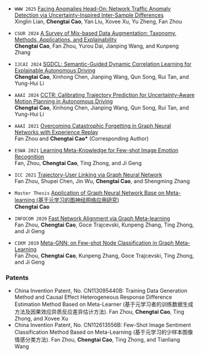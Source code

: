 <!-- ## Autonomous Driving

<div class='paper-box'><div class='paper-box-image'><div><div class="badge">IJCAI 2024</div><img src='images/IJCAI_2024.png' alt="sym" width="100%"></div></div>
<div class='paper-box-text' markdown="1">

[SGDCL: Semantic-Guided Dynamic Correlation Learning for Explainable Autonomous Driving](https://www.ijcai.org/proceedings/2024/66) <strong><span class='show_paper_citations' data='BbsnLQYAAAAJ:roLk4NBRz8UC'></span></strong> [**[Project]**](https://github.com/ChengtaiCao/SGDCL)  
**Chengtai Cao**, Xinhong Chen, Jianping Wang, Qun Song, Rui Tan, and Yung-Hui Li

- This work introduces SGDCL, a novel approach for explainable autonomous driving. SGDCL addresses critical shortcomings of existing methods via a semantic-guided learning module and a dynamic correlation learning module to learn category-specific features and model their interplay. Furthermore, we propose a novel loss item that leverages fine-grained co-occurrence statistics to regularize model training. Our comprehensive evaluation of two benchmarks demonstrates its effectiveness, surpassing seven state-of-the-art baselines and a large vision-language model. SGDCL improves prediction performance by a large margin and offers interpretable attention scores, enhancing the explainability and transparency of autonomous driving systems. 
</div>
</div>

<div class='paper-box'><div class='paper-box-image'><div><div class="badge">AAAI 2024</div><img src='images/AAAI_2024.png' alt="sym" width="100%"></div></div>
<div class='paper-box-text' markdown="1">

[CCTR: Calibrating Trajectory Prediction for Uncertainty-Aware Motion Planning in Autonomous Driving](https://ojs.aaai.org/index.php/AAAI/article/view/30085) <strong><span class='show_paper_citations' data='BbsnLQYAAAAJ:_FxGoFyzp5QC'></span></strong>  
**Chengtai Cao**, Xinhong Chen, Jianping Wang, Qun Song, Rui Tan, and Yung-Hui Li

- This paper presents a novel CCTR framework to address the challenge of proper uncertainty calibration in trajectory prediction models, improving their reliability. CCTR offers a solution by introducing a calibration-oriented regularizer to align predicted variances with ground truth divergence and generating tailor-made temperature scalers for each prediction based on context and historical information. Extensive experiments demonstrate the superiority of CCTR over various baselines in uncertainty estimation and downstream planning tasks, leading to better-calibrated predictions and more trustworthy planning. Moreover, the ablation studies show the effectiveness of each component, with in-depth empirical analysis verifying CCTR's desirable properties. Future work can exploit more advanced post-processing modules to further improve calibration quality. 
</div>
</div>

## Continual Learning
<div class='paper-box'><div class='paper-box-image'><div><div class="badge">AAAI 2021</div><img src='images/AAAI_2021.png' alt="sym" width="100%"></div></div>
<div class='paper-box-text' markdown="1">

[Overcoming Catastrophic Forgetting in Graph Neural Networks with Experience Replay](https://ojs.aaai.org/index.php/AAAI/article/view/16602) <strong><span class='show_paper_citations' data='BbsnLQYAAAAJ:2osOgNQ5qMEC'></span></strong>  
Fan Zhou and **Chengtai Cao\*** (Corresponding Author)

- In this paper, we propose a dedicated continual learning method for graph neural networks, which is to our best
knowledge the first attempt along this line. Specifically, we design a topology-aware weight preserving module which explicitly captures the topological information of graphs and measures the importance of the network’s parameters based on the task-related loss function and the topological information. When learning a new task, changes to the important parameters will be penalized to remember old tasks. Moreover, the proposed approach can be readily extended to arbitrary GNNs. The extensive experiments on both node-level tasks and graph-level one demonstrates the effectiveness and applicability of the proposed continual learning method on the graph domain.
</div>
</div>

## Meta-Learning
<div class='paper-box'><div class='paper-box-image'><div><div class="badge">INFOCOM 2020</div><img src='images/INFOCOM_2020.png' alt="sym" width="100%"></div></div>
<div class='paper-box-text' markdown="1">

[Fast Network Alignment via Graph Meta-learning](https://ieeexplore.ieee.org/abstract/document/9155456) <strong><span class='show_paper_citations' data='BbsnLQYAAAAJ:u-x6o8ySG0sC'></span></strong>  
Fan Zhou, **Chengtai Cao**, Goce Trajcevski, Kunpeng Zhang, Ting Zhong, and Ji Geng.

- In this paper, we recast the network alignment (NA) problem as a one-shot classification problem and presented an effective and efficient meta-learning based model for addressing this task, providing a new perspective. The proposed Meta-NA is a flexible and general framework that can significantly improve the NA accuracy and reduce the computational overheads. As our future work, one immediate extension is to incorporate the auxiliary information for more accurate network alignment. In addition, leveraging Meta-NA we plan to tackle another interesting topic – the network alignment without structural information – e.g., linking the anchor nodes across locationbased social networks with only the footprints of users available.
</div>
</div>


<div class='paper-box'><div class='paper-box-image'><div><div class="badge">CIKM 2019</div><img src='images/CIKM_2019.png' alt="sym" width="100%"></div></div>
<div class='paper-box-text' markdown="1">

[Meta-GNN: on Few-shot Node Classification in Graph Meta-Learning](https://dl.acm.org/doi/abs/10.1145/3357384.3358106) <strong><span class='show_paper_citations' data='BbsnLQYAAAAJ:u5HHmVD_uO8C'></span></strong>  [**[Project]**](https://github.com/ChengtaiCao/Meta-GNN)  
Fan Zhou, **Chengtai Cao**, Kunpeng Zhang, Goce Trajcevski, Ting Zhong, and Ji Geng

- We have presented a generic graph meta-learning framework for few-shot node classification that leverages meta-learning mechanism to learn better parameter initialization of GNNs. The proposed Meta-GNN model can adapt well to new learning tasks (even new classes) with few labeled samples and significantly improves the performance in the context of few-shot node classification under meta-learning paradigm. Encouraging results have been obtained on three widely used datasets. In our future work, we would like to extend our framework to address more challenging problems such as few-shot graph classification and zero-shot node classification.
</div>
</div>


## Graph Neural Network
<div class='paper-box'><div class='paper-box-image'><div><div class="badge">ICC 2024</div><img src='images/ICC_2021.png' alt="sym" width="100%"></div></div>
<div class='paper-box-text' markdown="1">

[Trajectory-User Linking via Graph Neural Network](https://ieeexplore.ieee.org/abstract/document/9500836) <strong><span class='show_paper_citations' data='BbsnLQYAAAAJ:qjMakFHDy7sC'></span></strong>  
Fan Zhou, Shupei Chen, Jin Wu, **Chengtai Cao**, and Shengming Zhang

- This paper presented a general graph construction method to generate a check-in graph from massive trajectory data while modeling geographical features associated with users’ checkins and temporal moving intentions. We also proposed an effective and efficient model GNNTUL to address the human mobility discrimination problem by utilizing graph neural networks to capture higher-order spatio-temporal information, as well as the implicit transition patterns between check-ins from the constructed graph. Extensive experiments have been conducted on real-world LBSN data, and the results prove that our method can successfully enhance TUL performance and improve mobility learning efficiency.
</div>
</div>


## Survey
<div class='paper-box'><div class='paper-box-image'><div><div class="badge">CSUR 2024</div><img src='images/CSUR_2024.png' alt="sym" width="100%"></div></div>
<div class='paper-box-text' markdown="1">

[A Survey of Mix-based Data Augmentation: Taxonomy, Methods, Applications, and Explainability](https://dl.acm.org/doi/pdf/10.1145/3696206) <strong><span class='show_paper_citations' data='BbsnLQYAAAAJ:ufrVoPGSRksC'></span></strong> [**[Project]**](https://github.com/ChengtaiCao/Awesome-Mix)
**Chengtai Cao**, Fan Zhou, Yurou Dai, Jianping Wang, and Kunpeng Zhang

- Data augmentation (DA) is indispensable in modern machine learning and deep neural networks. The basic idea of DA is to construct new training data to improve the model's generalization by adding slightly disturbed versions of existing data or synthesizing new data. This survey comprehensively reviews a crucial subset of DA techniques, namely Mix-based Data Augmentation (MixDA), which generates novel samples by combining multiple examples. In contrast to traditional DA approaches that operate on single samples or entire datasets, MixDA stands out due to its effectiveness, simplicity, computational efficiency, theoretical foundation, and broad applicability. We begin by introducing a novel taxonomy that categorizes MixDA into Mixup-based, Cutmix-based, and mixture approaches based on a hierarchical perspective of the data mixing operation. Subsequently, we provide an in-depth review of various MixDA techniques, focusing on their underlying motivations. Owing to its versatility, MixDA has penetrated a wide range of applications, which we also thoroughly investigate in this survey. Moreover, we delve into the underlying mechanisms of MixDA's effectiveness by examining its impact on model generalization and calibration while providing insights into the model's behavior by analyzing the inherent properties of MixDA. Finally, we recapitulate the critical findings and fundamental challenges of current MixDA studies while outlining the potential directions for future works. Different from previous related surveys that focus on DA approaches in specific domains (e.g., computer vision and natural language processing) or only review a limited subset of MixDA studies, we are the first to provide a systematical survey of MixDA, covering its taxonomy, methodology, application, and explainability. Furthermore, we provide promising directions for researchers interested in this exciting area.
</div>
</div>


## Thesis
<div class='paper-box'><div class='paper-box-image'><div><div class="badge">Master Thesis</div><img src='images/Thesis_2021.png' alt="sym" width="100%"></div></div>
<div class='paper-box-text' markdown="1">

[Application of Graph Neural Network Base on Meta-learning (基于元学习的图神经网络应用研究)](https://www.cnki.net/KCMS/detail/detail.aspx?dbcode=CMFD&dbname=CMFD202201&filename=1021748039.nh&uniplatform=OVERSEA&v=IOm4_go2JbG-GNi8-6GuC3ojIq6MirrxrsNc1rpnfKBFRkaFM-K-aTiPvlKkOh41)  
**Chengtai Cao**

- With the advancement of machine learning and deep learning, graph structure data learning has gained significant attention from researchers. Graph data is prevalent in applications like social networks, citation networks, and biomolecules, leading to various graph learning models such as graph convolutional neural networks. However, existing methods face challenges: poor generalization, difficulty learning from few samples, inability to learn to learn, and low model efficiency. To address these issues, this research proposes two methods: Meta-GNN and Meta-NA. Meta-GNN focuses on few-shot node classification, using meta-learning to achieve good model initialization. Meta-NA approaches network alignment as a few-shot inter-network node classification problem, mapping nodes from multiple graphs into a shared metric space. Experimental results on real-world benchmarks demonstrate that both proposed methods outperform existing baselines in their respective applications.

</div>
</div>

## Others
<div class='paper-box'><div class='paper-box-image'><div><div class="badge">ESWA 2021</div><img src='images/ESWA_2021.png' alt="sym" width="100%"></div></div>
<div class='paper-box-text' markdown="1">

[Learning Meta-Knowledge for Few-shot Image Emotion Recognition](https://www.sciencedirect.com/science/article/abs/pii/S0957417420309830) <strong><span class='show_paper_citations' data='BbsnLQYAAAAJ:9yKSN-GCB0IC'></span></strong>  
Fan, Zhou, **Chengtai Cao**, Ting Zhong, and Ji Geng.

- In this research, we propose a generic meta-learning framework for the few-shot image emotion classification, called Meta-IEC, which provides the capability of well adapting or generalizing to new classes that have not been encountered before, and transferring to a new dataset where labels are completely different and only very few labeled examples are available. To capture the uncertainty and ambiguity during meta-testing, we implement a hierarchical Bayesian graphical model to understand latent relationships among various parameters between meta-training and meta-testing. Extensive experiments conducted on three publicly available datasets show that our proposed model outperforms several state-of-the-art baselines ranging from feature-engineering oriented to deep learning based. In addition, the study also demonstrates the impact of various factors on the model performance, such as the Meta-IEC framework, the network architecture, the hyperparameters, and the choice of labels in meta-training and meta-testing.
</div>
</div> -->

- ``WWW 2025`` [Facing Anomalies Head-On: Network Traffic Anomaly Detection via Uncertainty-Inspired Inter-Sample Differences](https://dl.acm.org/doi/pdf/10.1145/3696410.3714621)  
Xinglin Lian, **Chengtai Cao**, Yan Liu, Xovee Xu, Yu Zheng, Fan Zhou

- ``CSUR 2024`` [A Survey of Mix-based Data Augmentation: Taxonomy, Methods, Applications, and Explainability](https://dl.acm.org/doi/pdf/10.1145/3696206)  
**Chengtai Cao**, Fan Zhou, Yurou Dai, Jianping Wang, and Kunpeng Zhang

- ``IJCAI 2024`` [SGDCL: Semantic-Guided Dynamic Correlation Learning for Explainable Autonomous Driving](https://www.ijcai.org/proceedings/2024/66)  
**Chengtai Cao**, Xinhong Chen, Jianping Wang, Qun Song, Rui Tan, and Yung-Hui Li

- ``AAAI 2024`` [CCTR: Calibrating Trajectory Prediction for Uncertainty-Aware Motion Planning in Autonomous Driving](https://ojs.aaai.org/index.php/AAAI/article/view/30085)  
**Chengtai Cao**, Xinhong Chen, Jianping Wang, Qun Song, Rui Tan, and Yung-Hui Li

- ``AAAI 2021`` [Overcoming Catastrophic Forgetting in Graph Neural Networks with Experience Replay](https://ojs.aaai.org/index.php/AAAI/article/view/16602)  
Fan Zhou and **Chengtai Cao\*** (Corresponding Author)

- ``ESWA 2021`` [Learning Meta-Knowledge for Few-shot Image Emotion Recognition](https://www.sciencedirect.com/science/article/abs/pii/S0957417420309830)  
Fan, Zhou, **Chengtai Cao**, Ting Zhong, and Ji Geng

- ``ICC 2021`` [Trajectory-User Linking via Graph Neural Network](https://ieeexplore.ieee.org/abstract/document/9500836)  
Fan Zhou, Shupei Chen, Jin Wu, **Chengtai Cao**, and Shengming Zhang

- ``Master Thesis`` [Application of Graph Neural Network Base on Meta-learning (基于元学习的图神经网络应用研究)](https://www.cnki.net/KCMS/detail/detail.aspx?dbcode=CMFD&dbname=CMFD202201&filename=1021748039.nh&uniplatform=OVERSEA&v=IOm4_go2JbG-GNi8-6GuC3ojIq6MirrxrsNc1rpnfKBFRkaFM-K-aTiPvlKkOh41)  
**Chengtai Cao**

- ``INFOCOM 2020`` [Fast Network Alignment via Graph Meta-learning](https://ieeexplore.ieee.org/abstract/document/9155456)  
Fan Zhou, **Chengtai Cao**, Goce Trajcevski, Kunpeng Zhang, Ting Zhong, and Ji Geng

- ``CIKM 2019`` [Meta-GNN: on Few-shot Node Classification in Graph Meta-Learning](https://dl.acm.org/doi/abs/10.1145/3357384.3358106)  
Fan Zhou, **Chengtai Cao**, Kunpeng Zhang, Goce Trajcevski, Ting Zhong, and Ji Geng
  

### Patents
- China Invention Patent, No. CN113095440B: Training Data Generation Method and Causal Effect Heterogeneous Response Difference Estimation Method Based on Meta-Learner (基于元学习者的训练数据生成方法及因果效应异质反应差异估计方法). Fan Zhou, **Chengtai Cao**, Ting Zhong, and Xovee Xu
- China Invention Patent, No. CN112613556B: Few-Shot Image Sentiment Classification Method Based on Meta-Learning (基于元学习的少样本图像情感分类方法). Fan Zhou, **Chengtai Cao**, Ting Zhong, and Tianliang Wang